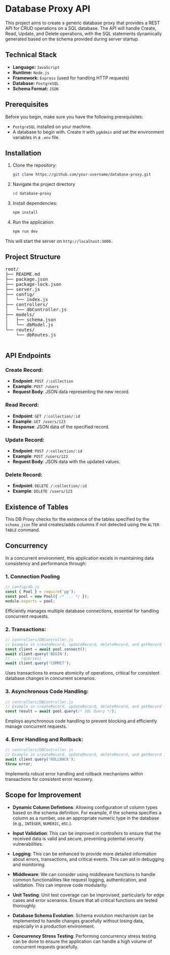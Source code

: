 # Database Proxy API

This project aims to create a generic database proxy that provides a REST API for CRUD operations on a SQL database. The API will handle Create, Read, Update, and Delete operations, with the SQL statements dynamically generated based on the schema provided during server startup.

## Technical Stack

- **Language:** `JavaScript`
- **Runtime:** `Node.js`
- **Framework:** `Express` (used for handling HTTP requests)
- **Database:** `PostgreSQL`
- **Schema Format:** `JSON`

## Prerequisites

Before you begin, make sure you have the following prerequisites:

- `PostgreSQL` installed on your machine.
- A database to begin with. Create it with `pgAdmin` and set the environment variables in a `.env` file.

## Installation

1. Clone the repository:

    ```bash
    git clone https://github.com/your-username/database-proxy.git
    ```

2. Navigate the project directory

    ```sh
    cd database-proxy
    ```

3. Install dependencies:

    ```sh
    npm install
    ```
4. Run the application:

    ```sh
    npm run dev
    ```
This will start the server on `http://localhost:3000.`

## Project Structure

<pre>
root/
├── README.md
├── package.json
├── package-lock.json
├── server.js
├── config/
│   └── index.js
├── controllers/
│   └── dbController.js
├── models/
│   ├── schema.json
│   └── dbModel.js
└── routes/
    └── dbRoutes.js

</pre>

## API Endpoints

### Create Record:
  - **Endpoint**: `POST /:collection`
  - **Example**: `POST /users`
  - **Request Body**: JSON data representing the new record.

### Read Record:
  - **Endpoint**: `GET /:collection/:id`
  - **Example**: `GET /users/123`
  - **Response**: JSON data of the specified record.

### Update Record:
  - **Endpoint**: `POST /:collection/:id`
  - **Example**: `POST /users/123`
  - **Request Body**: JSON data with the updated values.

### Delete Record:
  - **Endpoint**: `DELETE /:collection/:id`
  - **Example**: `DELETE /users/123`

## Existence of Tables

This DB Proxy checks for the existence of the tables specified by the `schema.json` file and creates/adds columns if not detected using the `ALTER TABLE` command.

## Concurrency

In a concurrent environment, this application excels in maintaining data consistency and performance through:

### 1. Connection Pooling

```js
// config/db.js
const { Pool } = require('pg');
const pool = new Pool({ /* ... */ });
module.exports = pool;
```

Efficiently manages multiple database connections, essential for handling concurrent requests.

### 2. Transactions:

```js
// controllers/DBController.js
// Example in createRecord, updateRecord, deleteRecord, and getRecord functions
const client = await pool.connect();
await client.query('BEGIN');
// ... (queries)
await client.query('COMMIT');
```
Uses transactions to ensure atomicity of operations, critical for consistent database changes in concurrent scenarios.

### 3. Asynchronous Code Handling:

```js
// controllers/DBController.js
// Example in createRecord, updateRecord, deleteRecord, and getRecord functions
const result = await pool.query(/* SQL Query */);
```
Employs asynchronous code handling to prevent blocking and efficiently manage concurrent requests.

### 4. Error Handling and Rollback:

```js
// controllers/DBController.js
// Example in createRecord, updateRecord, deleteRecord, and getRecord functions
await client.query('ROLLBACK');
throw error;
```
Implements robust error handling and rollback mechanisms within transactions for consistent error recovery.


## Scope for Improvement
- **Dynamic Column Defintions**: Allowing configuration of column types based on the schema definition. For example, if the schema specifies a column as a number, use an appropriate numeric type in the database (e.g., `INTEGER`, `NUMERIC`, etc.).

- **Input Validation**: This can be improved in controllers to ensure that the received data is valid and secure, preventing potential security vulnerabilities.

- **Logging**: This can be enhanced to provide more detailed information about errors, transactions, and critical events. This can aid in debugging and monitoring.

- **Middleware**: We can consider using middleware functions to handle common functionalities like request logging, authentication, and validation. This can improve code modularity.

- **Unit Testing**: Unit test coverage can be improvised, particularly for edge cases and error scenarios. Ensure that all critical functions are tested thoroughly.

- **Database Schema Evolution**: Schema evolution mechanism can be implemented to handle changes gracefully without losing data, especially in a production environment.

- **Concurrency Stress Testing**: Performing concurrency stress testing can be done to ensure the application can handle a high volume of concurrent requests gracefully.